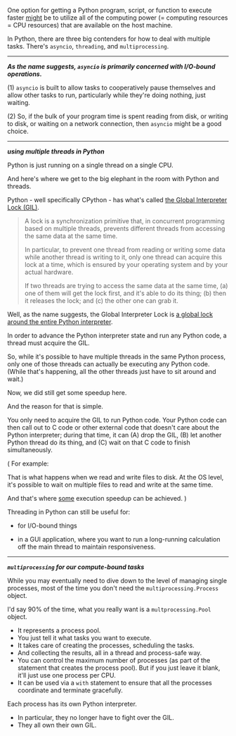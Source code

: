 One option for getting a Python program, script, or function to execute faster
<u>might</u> be to utilize all of the computing power (= computing resources = CPU resources)
that are available on the host machine.

In Python, there are three big contenders for how to deal with multiple tasks.
There's `asyncio`, `threading`, and `multiprocessing`.

---

<b>_As the name suggests, `asyncio` is primarily concerned with I/O-bound operations._</b>

(1) `asyncio` is built
    to allow tasks to cooperatively pause themselves
    and allow other tasks to run,
    particularly while they're doing nothing, just waiting.

(2) So, if the bulk of your program time is spent
    reading from disk,
    or writing to disk,
    or waiting on a network connection,
    then `asyncio` might be a good choice.

---

<b>_using multiple threads in Python_</b>

Python is just running on a single thread on a single CPU.

And here's where we get to the big elephant in the room with Python and threads.

Python - well specifically CPython - has what's called <u>the Global Interpreter Lock (GIL)</u>.

> A lock is a synchronization primitive that,
> in concurrent programming based on multiple threads,
> prevents different threads from accessing the same data at the same time.
>
> In particular, to prevent one thread from reading or writing some data
> while another thread is writing to it,
> only one thread can acquire this lock at a time,
> which is ensured by your operating system and by your actual hardware.
>
> If two threads are trying to access the same data at the same time,
> (a) one of them will get the lock first, and it's able to do its thing;
> (b) then it releases the lock;
> and (c) the other one can grab it.

Well, as the name suggests,
the Global Interpreter Lock is
<u>a global lock around the entire Python interpreter</u>.

In order to advance the Python interpreter state and run any Python code,
a thread must acquire the GIL.

So, while it's possible to have multiple threads in the same Python process,
only one of those threads can actually be executing any Python code. (While that's happening, all the other threads just have to sit around and wait.)

Now, we did still get some speedup here.

And the reason for that is simple.

You only need to acquire the GIL to run Python code.
Your Python code can then call out
to C code or other external code that
doesn't care about the Python interpreter;
during that time, it can
(A) drop the GIL,
(B) let another Python thread do its thing,
and (C) wait on that C code to finish simultaneously.

(
For example:

That is what happens when we read and write files to disk.
At the OS level,
it's possible to wait on multiple files to read and write at the same time.

And that's where <u>some</u> execution speedup can be achieved.
)

Threading in Python can still be useful for:

- for I/O-bound things

- in a GUI application, where you want to run a long-running calculation off the main thread to maintain responsiveness.

---

<b>_`multiprocessing` for our compute-bound tasks_</b>

While you may eventually need to dive down to the level of managing single processes,
most of the time you don't need the `multiprocessing.Process` object.

I'd say 90% of the time, what you really want is a `multprocessing.Pool` object.
- It represents a process pool.
- You just tell it what tasks you want to execute.
- It takes care of creating the processes, scheduling the tasks.
- And collecting the results, all in a thread and process-safe way.
- You can control the maximum number of processes (as part of the statement that creates the process pool). But if you just leave it blank, it'll just use one process per CPU.
- It can be used via a `with` statement to ensure that all the processes coordinate and terminate gracefully.

Each process has its own Python interpreter.
- In particular, they no longer have to fight over the GIL.
- They all own their own GIL.
